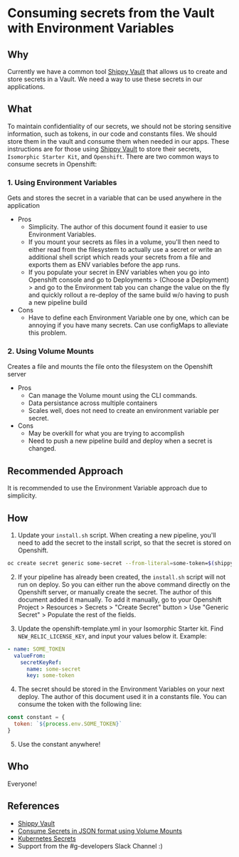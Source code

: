 # Consuming secrets from the Vault with Environment Variables

## Why

Currently we have a common tool [Shippy Vault](https://github.com/telus/shippy-cli) that allows us to create and store secrets in a Vault.  We need a way to use these secrets in our applications.

## What

To maintain confidentiality of our secrets, we should not be storing sensitive information, such as tokens, in our code and constants files.  We should store them in the vault and consume them when needed in our apps.
These instructions are for those using [Shippy Vault](https://github.com/telus/shippy-cli) to store their secrets, `Isomorphic Starter Kit`, and `Openshift`.
There are two common ways to consume secrets in Openshift:
### 1. Using Environment Variables
  Gets and stores the secret in a variable that can be used anywhere in the application
  - Pros
    - Simplicity. The author of this document found it easier to use Environment Variables.
    - If you mount your secrets as files in a volume, you'll then need to either read from the filesystem to actually use a secret or write an additional shell script which reads your secrets from a file and exports them as ENV variables before the app runs.
    - If you populate your secret in ENV variables when you go into Openshift console and go to Deployments > (Choose a Deployment) > and go to the Environment tab you can change the value on the fly and quickly rollout a re-deploy of the same build w/o having to push a new pipeline build
  - Cons
    - Have to define each Environment Variable one by one, which can be annoying if you have many secrets.  Can use configMaps to alleviate this problem.
### 2. Using Volume Mounts
  Creates a file and mounts the file onto the filesystem on the Openshift server
  - Pros
    - Can manage the Volume mount using the CLI commands.
    - Data persistance across multiple containers
    - Scales well, does not need to create an environment variable per secret.
  - Cons
    - May be overkill for what you are trying to accomplish
    - Need to push a new pipeline build and deploy when a secret is changed.

## Recommended Approach

It is recommended to use the Environment Variable approach due to simplicity.

## How

1. Update your `install.sh` script.  When creating a new pipeline, you'll need to add the secret to the install script, so that the secret is stored on Openshift.
```sh
oc create secret generic some-secret --from-literal=some-token=$(shippy get secret someToken --some-project --field=some-token) --dry-run -o yaml | oc apply -f -
```
2. If your pipeline has already been created, the `install.sh` script will not run on deploy.  So you can either run the above command directly on the Openshift server, or manually create the secret.  The author of this document added it manually.  To add it manually, go to your Openshift Project > Resources > Secrets > "Create Secret" button > Use "Generic Secret" > Populate the rest of the fields.

3. Update the openshift-template.yml in your Isomorphic Starter kit.  Find `NEW_RELIC_LICENSE_KEY`, and input your values below it. Example:
```yaml
- name: SOME_TOKEN
  valueFrom:
    secretKeyRef:
      name: some-secret
      key: some-token
```
4. The secret should be stored in the Environment Variables on your next deploy.  The author of this document used it in a constants file.  You can consume the token with the following line: 
```js
const constant = {
  token: `${process.env.SOME_TOKEN}`
}
```

5. Use the constant anywhere!

## Who

Everyone!

## References

- [Shippy Vault](https://github.com/telus/shippy-cli)
- [Consume Secrets in JSON format using Volume Mounts](https://github.com/telus/my-telus-e2e/blob/master/SECRETS.md)
- [Kubernetes Secrets](https://kubernetes.io/docs/concepts/configuration/secret/#use-cases)
- Support from the #g-developers Slack Channel :)
